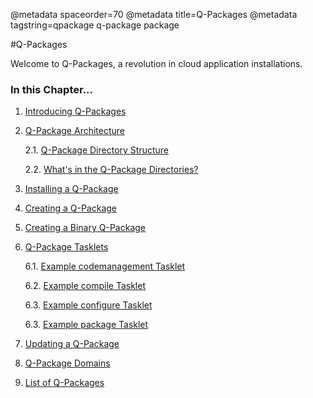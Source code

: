@metadata spaceorder=70
@metadata title=Q-Packages
@metadata tagstring=qpackage q-package package


[qpintro]: /#/Q-Packages/QPIntro
[qparchitecture]: /#/Q-Packages/QPackageArchitecture
[qpinstall]: /#/Q-Packages/QPInstall
[qpcreate]: /#/Q-Packages/QPCreate
[qpcreatebinary]: /#/Q-Packages/QPCreatebinary
[qptasklets]: /#/Q-Packages/QPTasklets
[codemgmt]: /#/Q-Packages/CodeManagement
[compile]: /#/Q-Packages/Compile
[configure]: /#/Q-Packages/Configure
[package]: /#/Q-Packages/Package
[qpupdate]: /#/Q-Packages/QPUpdate
[qpdomains]: /#/Q-Packages/QPDomains
[qplist]: /#/Q-Packages/QPList


#Q-Packages

Welcome to Q-Packages, a revolution in cloud application installations.


### In this Chapter...
1. [Introducing Q-Packages][qpintro]
2. [Q-Package Architecture][qparchitecture]

    2.1. [Q-Package Directory Structure][qparchitecture]
    
    2.2. [What's in the Q-Package Directories?][qparchitecture]
    
3. [Installing a Q-Package][qpinstall]
4. [Creating a Q-Package][qpcreate]
5. [Creating a Binary Q-Package][qpcreatebinary]
6. [Q-Package Tasklets][qptasklets]

    6.1. [Example codemanagement Tasklet][codemgmt]
    
    6.2. [Example compile Tasklet][compile]
    
    6.3. [Example configure Tasklet][configure]
    
    6.3. [Example package Tasklet][package]
    
7. [Updating a Q-Package][qpupdate]
8. [Q-Package Domains][qpdomains]
9. [List of Q-Packages][qplist]
